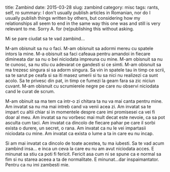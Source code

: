 title: Zambind
date: 2015-03-28
slug: zambind
category: misc
tags: rants, self, ro
summary: I don't usually publish articles in Romanian, nor do I usually publish things written by others, but considering how my relationships all seem to end in the same way this one was and still is very relevant to me. Sorry A. for (re)publishing this without asking.

Mi se pare ciudat sa te vad zambind...

M-am obisnuit sa nu o faci. M-am obisnuit sa adormi mereu cu spatele intors la mine. M-a obisnuit sa faci cafeaua pentru amandoi in fiecare dimineata dar sa nu o bei niciodata impreuna cu mine. M-am obisnuit sa nu te cunosc, sa nu stiu cu adevarat ce gandesti si ce simti. M-am obisnuit sa ma trezesc singura si sa adorm singura. Sa vin in spatele tau in timp ce scrii, sa te sarut pe ceafa si sa iti masez umerii si tu sa nici nu realizezi ca sunt acolo. Sa te privesc din pat, in timp ce fumezi la geam fara sa zic niciun cuvant. M-am obisnuit cu scrumierele negre pe care nu observi niciodata cand le curat de scrum.

M-am obinuit sa ma tem ca intr-o zi chitara ta nu va mai canta pentru mine. Am invatat sa nu ma mai intreb cand va venii acea zi. Am invatat sa te impart cu altii chiar si in momentele despre care imi promisesei ca vei fi doar al meu. Am invatat sa nu vorbesc mai mult decat este nevoie, ca sa pot asculta cum taci. Am invatat ca dincolo de fiecare pahar pe care il sorbi exista o durere, un secret, o rana. Am invatat ca nu le vei impartasii niciodata cu mine. Am invatat ca exista o lume a ta in care eu nu incap.

Si am mai invatat ca dincolo de toate acestea, tu ma iubesti. Sa te vad acum zambind insa... e inca un ceva la care eu nu am avut niciodata acces. E minunat sa stiu ca poti fi fericit. Fericit asa cum ni se spune ca e normal sa fim si nu starea aceea a ta de normalitate. E minunat...dar inspaimantator. Pentru ca nu imi zambesti mie.